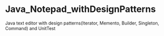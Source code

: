 # Java_Notepad_withDesignPatterns
Java text editor with design patterns(Iterator, Memento, Builder, Singleton, Command) and UnitTest
